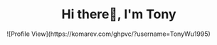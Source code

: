 <h1 align="center">Hi there👋, I'm Tony</h1>
![Profile View](https://komarev.com/ghpvc/?username=TonyWu1995)
<!-- <p align="center"> <img src="https://komarev.com/ghpvc/?username=TonyWu1995" alt="TonyWu1995" /> </p> -->
